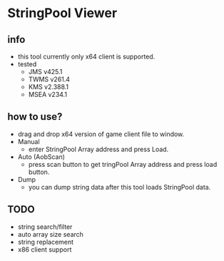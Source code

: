 # StringPool Viewer
## info
+ this tool currently only x64 client is supported.
+ tested
	+ JMS v425.1
	+ TWMS v261.4
	+ KMS v2.388.1
	+ MSEA v234.1

## how to use?
+ drag and drop x64 version of game client file to window.
+ Manual
	+ enter StringPool Array address and press Load.
+ Auto (AobScan)
	+ press scan button to get tringPool Array address and press load button.
+ Dump
	+ you can dump string data after this tool loads StringPool data.

## TODO
+ string search/filter
+ auto array size search
+ string replacement
+ x86 client support